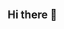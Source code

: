 ## Hi there 👋

<!--
**Iamaduke101/Iamaduke101** is a ✨ _special_ ✨ repository because its `README.md` (this file) appears on your GitHub profile.

Here are some ideas to get you started:

- 🔭 I’m currently working on technical writing project 
- 🌱 I’m currently learning technical writing 
- 👯 I’m looking to collaborate on technical writing 
- 🤔 I’m looking for help with technical support assistance 
- 💬 Ask me about technical writing 
- 📫 How to reach me: github
- 😄 Pronouns: ...
- ⚡ Fun fact: ...
-->
